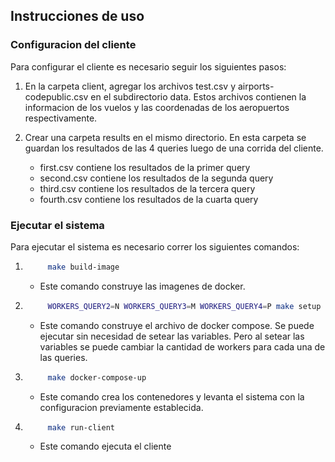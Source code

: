 ## Instrucciones de uso

### Configuracion del cliente

Para configurar el cliente es necesario seguir los siguientes pasos:

1. En la carpeta client, agregar los archivos test.csv y airports-codepublic.csv en el subdirectorio data. Estos archivos contienen la informacion de los vuelos y las coordenadas de los aeropuertos respectivamente.

2. Crear una carpeta results en el mismo directorio. En esta carpeta se guardan los resultados de las 4 queries luego de una corrida del cliente.
    - first.csv contiene los resultados de la primer query
    - second.csv contiene los resultados de la segunda query
    - third.csv contiene los resultados de la tercera query
    - fourth.csv contiene los resultados de la cuarta query
    
### Ejecutar el sistema

Para ejecutar el sistema es necesario correr los siguientes comandos:

1. ```bash
        make build-image
    ```
    - Este comando construye las imagenes de docker.
2. ```bash
        WORKERS_QUERY2=N WORKERS_QUERY3=M WORKERS_QUERY4=P make setup 
    ```
    - Este comando construye el archivo de docker compose. Se puede ejecutar sin necesidad de setear las variables. Pero al setear las variables se puede cambiar la cantidad de workers para cada una de las queries.
3. ```bash
        make docker-compose-up
    ```
    - Este comando crea los contenedores y levanta el sistema con la configuracion previamente establecida.
4. ```bash
        make run-client
    ```
    - Este comando ejecuta el cliente